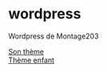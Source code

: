 # wordpress
Wordpress de Montage203

<a href="https://montage203.github.io/wordpress/son-theme/index.html">Son thème</a>
<br>
<a href="https://montage203.github.io/wordpress/theme-enfant/index.html">Thème enfant</a>
